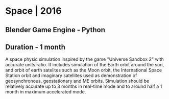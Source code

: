 # Space | 2016
## Blender Game Engine - Python
## Duration - 1 month
A space physic simulation inspired by the game "Universe Sandbox 2" with accurate units ratio. It includes simulation of the Earth orbit around the sun, and orbit of earth satelites such as the Moon orbit, the International Space Station orbit and imaginary satellites used as demonstration of geosynchronous, geostationary and ME orbits.
Simulation should be relatively accurate up to 3 months in real-time mode and to around half a 1 month in maximum accelerated mode. 